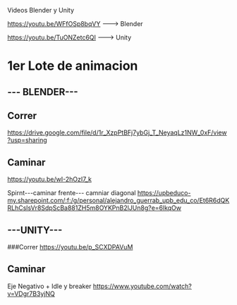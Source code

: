 Videos Blender y Unity

https://youtu.be/WFfOSp8bqVY ---> Blender

https://youtu.be/TuONZetc6QI ---> Unity


# 1er Lote de animacion
## --- BLENDER---
## Correr 
https://drive.google.com/file/d/1r_XzpPtBFj7ybGj_T_NeyaqLz1NW_0xF/view?usp=sharing
## Caminar
https://youtu.be/wI-2hOzI7_k

Spirnt---caminar frente--- camniar diagonal
https://upbeduco-my.sharepoint.com/:f:/g/personal/alejandro_guerrab_upb_edu_co/Et6R6dQKRLhCslsVr8SdpScBa881ZH5m8OYKPnB2lJUn8g?e=6lkqOw

## ---UNITY---
###Correr 
https://youtu.be/p_SCXDPAVuM

## Caminar 
Eje Negativo + Idle y breaker
https://www.youtube.com/watch?v=VDgr7B3yjNQ




